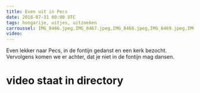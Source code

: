 ```yaml
---
title: Even uit in Pecs
date: 2018-07-31 00:00 UTC
tags: hongarije, uitjes, uitzoeken
carroussel: IMG_8466.jpeg,IMG_8467.jpeg,IMG_8468.jpeg,IMG_8469.jpeg,IMG_8470.jpeg,IMG_8472.jpeg
video:
---
```

Even lekker naar Pecs, in de fontijn gedanst en een kerk bezocht. Vervolgens komen we er achter, dat je niet in de fontijn mag dansen.

# video staat in directory

